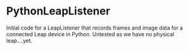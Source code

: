 # PythonLeapListener
Initial code for a LeapListener that records frames and image data for a connected Leap device in Python. Untested as we have no physical leap....yet.
